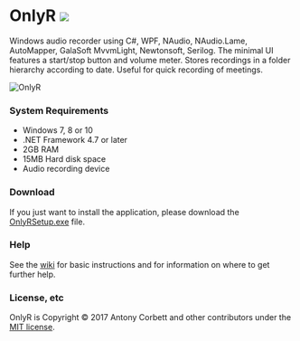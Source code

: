 # OnlyR <img src="https://ci.appveyor.com/api/projects/status/ap0q5inx86kofqwi?svg=true">

Windows audio recorder using C#, WPF, NAudio, NAudio.Lame, AutoMapper, GalaSoft MvvmLight, Newtonsoft, Serilog. The minimal UI features a start/stop button and volume meter. Stores recordings in a folder hierarchy according to date. Useful for quick recording of meetings.

<img src="http://cv8.org.uk/soundbox/OnlyR/Images/OnlyR04.png" alt="OnlyR"> 

### System Requirements

* Windows 7, 8 or 10
* .NET Framework 4.7 or later
* 2GB RAM
* 15MB Hard disk space
* Audio recording device

### Download

If you just want to install the application, please download the [OnlyRSetup.exe](https://github.com/AntonyCorbett/OnlyR/releases/latest) file.

### Help

See the [wiki](https://github.com/AntonyCorbett/OnlyR/wiki) for basic instructions and for information on where to get further help.

### License, etc

OnlyR is Copyright &copy; 2017 Antony Corbett and other contributors under the [MIT license](LICENSE).
